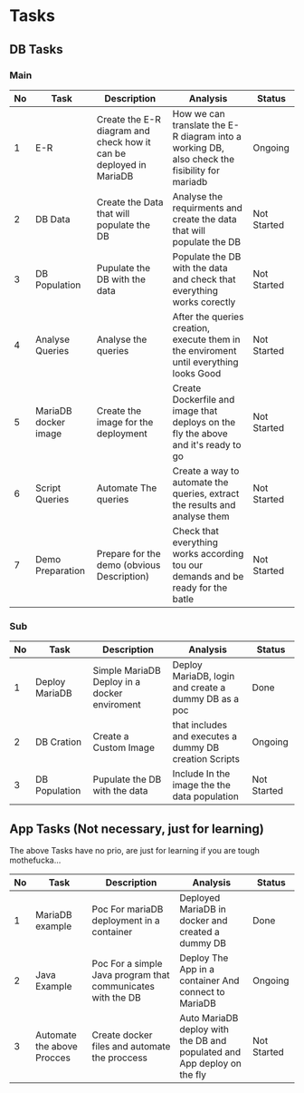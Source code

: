 # Tasks 

## DB Tasks 

### Main
| No | Task                 | Description                                                        | Analysis                                                                                      | Status      |
|----|----------------------|--------------------------------------------------------------------|-----------------------------------------------------------------------------------------------|-------------|
| 1  | E-R                  | Create the E-R diagram and check how it can be deployed in MariaDB | How we can translate the E-R diagram into a working DB, also check the fisibility for mariadb | Ongoing     |
| 2  | DB Data              | Create the Data that will populate the DB                          | Analyse the requirments and create the data that will populate the DB                         | Not Started |
| 3  | DB Population        | Pupulate the DB with the data                                      | Populate the DB with the data and check that everything works corectly                        | Not Started |
| 4  | Analyse Queries      | Analyse the queries                                                | After the queries creation, execute them in the enviroment until everything looks Good        | Not Started |
| 5  | MariaDB docker image | Create the image for the deployment                                | Create Dockerfile and image that deploys on the fly the above and it's ready to go            | Not Started |
| 6  | Script Queries       | Automate The queries                                               | Create a way to automate the queries, extract the results and analyse them                    | Not Started |
| 7  | Demo Preparation     | Prepare for the demo (obvious Description)                         | Check that everything works according tou our demands and be ready for the batle              | Not Started |

### Sub
| No | Task           | Description                                  | Analysis                                               | Status      |
|----|----------------|----------------------------------------------|--------------------------------------------------------|-------------|
| 1  | Deploy MariaDB | Simple MariaDB Deploy in a docker enviroment | Deploy MariaDB, login and create a dummy DB as a poc   | Done        |
| 2  | DB Cration     | Create a Custom Image                        | that includes and executes a dummy DB creation Scripts | Ongoing     |
| 3  | DB Population  | Pupulate the DB with the data                | Include In the image the the data population           | Not Started |

## App Tasks (Not necessary, just for learning)
The above Tasks have no prio, are just for learning if you are tough mothefucka...

| No | Task                       | Description                                    | Analysis                                             | Status      |
|----|----------------------------|------------------------------------------------|------------------------------------------------------|-------------|
| 1  | MariaDB example            | Poc For mariaDB deployment in a container      | Deployed MariaDB in docker and created a dummy DB    | Done        |
| 2  | Java Example               | Poc For a simple Java program that communicates with the DB | Deploy The App in a container And connect to MariaDB | Ongoing     |
| 3  | Automate the above Procces | Create docker files and automate the proccess  | Auto MariaDB deploy with the DB and populated and App deploy on the fly | Not Started |

